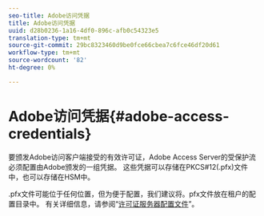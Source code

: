 ```yaml
---
seo-title: Adobe访问凭据
title: Adobe访问凭据
uuid: d28b0236-1a16-4df0-896c-afb0c54323e5
translation-type: tm+mt
source-git-commit: 29bc8323460d9be0fce66cbea7c6fce46df20d61
workflow-type: tm+mt
source-wordcount: '82'
ht-degree: 0%

---
```



# Adobe访问凭据{#adobe-access-credentials}

要颁发Adobe访问客户端接受的有效许可证，Adobe Access Server的受保护流必须配置由Adobe颁发的一组凭据。 这些凭据可以存储在PKCS#12(.pfx)文件中，也可以存储在HSM中。

.pfx文件可能位于任何位置，但为便于配置，我们建议将。pfx文件放在租户的配置目录中。 有关详细信息，请参阅“[许可证服务器配置文件](../../aaxs-protected-streaming/aaxs-license-server-config-files/aaxs-configuration-directory-structure.md)”。